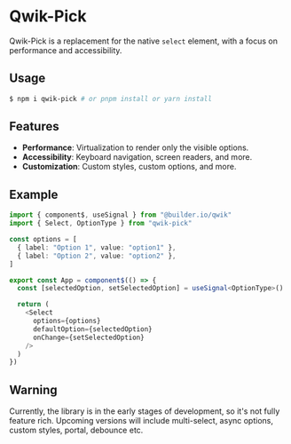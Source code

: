 # Qwik-Pick

Qwik-Pick is a replacement for the native `select` element, with a focus on performance and accessibility.

## Usage

```bash
$ npm i qwik-pick # or pnpm install or yarn install
```

## Features

- **Performance**: Virtualization to render only the visible options.
- **Accessibility**: Keyboard navigation, screen readers, and more.
- **Customization**: Custom styles, custom options, and more.

## Example

```ts
import { component$, useSignal } from "@builder.io/qwik"
import { Select, OptionType } from "qwik-pick"

const options = [
  { label: "Option 1", value: "option1" },
  { label: "Option 2", value: "option2" },
]

export const App = component$(() => {
  const [selectedOption, setSelectedOption] = useSignal<OptionType>()

  return (
    <Select
      options={options}
      defaultOption={selectedOption}
      onChange={setSelectedOption}
    />
  )
})
```

## Warning

Currently, the library is in the early stages of development, so it's not fully feature rich.
Upcoming versions will include multi-select, async options, custom styles, portal, debounce etc.
